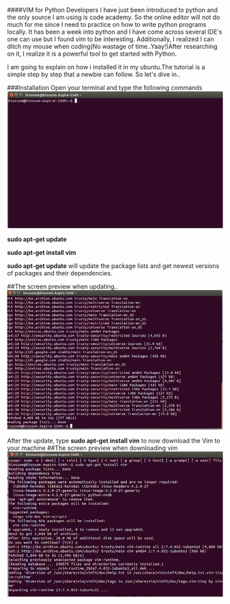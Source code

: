 
####VIM for Python Developers
 I have just been introduced to python and the only source I am using is code academy. So the online editor will not do much for me since I need to practice on how to write python programs locally. It has been a week into python and I have come across several IDE's one can use but I found vim to be interesting. Additionally, I realized I can ditch my mouse when coding(No wastage of time..Yaay!)After researching on it, I  realize it is a powerful tool to get started with Python. 
 
 I am going to explain on how i installed it in my ubuntu.The tutorial is a simple step by step that a newbie can follow. So let's dive in..

###Installation
Open your terminal and type the following commands 
![Alt text](https://github.com/BethMwangi/blog_post/blob/master/img/img1?raw=true)

**sudo apt-get update** 

**sudo apt-get install vim** 

**sudo apt-get update** will update the package lists and get newest versions of packages and their dependencies. 

##The screen preview when updating..
![Alt text](https://github.com/BethMwangi/blog_post/blob/master/img/img2?raw=true "Updating the packages")

After the update, type **sudo apt-get install vim**  to now download the Vim to your machine 
##The screen preview when downloading vim
![Alt text](https://github.com/BethMwangi/blog_post/blob/master/img/img3?raw=true "Downloading Vim")

